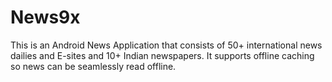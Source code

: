 # News9x
This is an Android News Application that consists of 50+ international news dailies and E-sites and 10+ Indian newspapers.
It supports offline caching so news can be seamlessly read offline.
